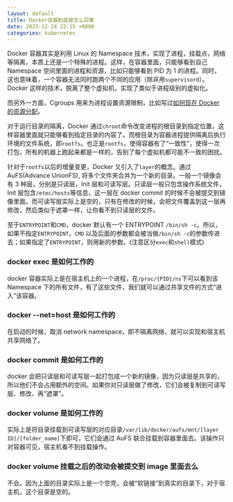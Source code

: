 ```yaml
---
layout: default
title: Docker容器到底是怎么回事
date: 2023-12-24 22:15 +0800
categories: kubernetes
---
```


Docker 容器其实是利用 Linux 的 Namespace 技术，实现了进程，挂载点，网络等隔离，本质上还是一个特殊的进程。这样，在容器里面，只能够看到自己 Namespace 空间里面的进程和资源，比如只能够看到 PID 为 1 的进程。同时，这也意味着，一个容器无法同时跑两个不同的应用（除非用`supervisord`）。Docker 这样的技术，脱离了整个虚拟机，实现了类似于进程级别的虚拟化。

而另外一方面，Cgroups 用来为进程设置资源限制，比如写过[如何现在 Docker 的资源分配](/_posts/2023-12-13-如何限制docker的资源分配.md)。

对于运行目录的隔离，Docker 通过`chroot`命令改变进程的根目录到指定位置，这样容器里面就只能够看到指定目录的内容了。而根目录为容器进程提供隔离后执行环境的文件系统，即`rootfs`。也正是`rootfs`，使得容器有了“一致性”，使得一次打包，所有的机器上跑起来都是一样的，告别了每个虚拟机都可能不一致的困扰。

针对于`rootfs`以后的增量变更，Docker 又引入了`layer`的概念。通过 AuFS(Advance UnionFS), 将多个文件夹合并为一个新的目录。一般一个镜像会有 3 种层，分别是只读层，Init 层和可读写层。只读层一般只包含操作系统文件，Init 层包含`/etec/hosts`等信息，这一层在 docker commit 的时候不会被提交到镜像里面。而可读写层实际上是空的，只有在修改的时候，会把文件覆盖到这一层再修改，然后类似于遮罩一样，让你看不到只读层的文件。

至于`ENTRYPOINT`和`CMD`，docker 默认有一个 ENTRYPOINT `/bin/sh -c`。所以，如果不指定`ENTRYPOINT`，`CMD` 以及后面的参数都会被当做`/bin/sh -c`的参数传进去；如果指定了`ENTRYPOINT`，则用新的参数。(注意区分`exec`和`shell`模式)

### docker exec 是如何工作的

docker 容器实际上是在宿主机上的一个进程，在`/proc/{PID}/ns`下可以看到该 Namespace 下的所有文件，有了这些文件，我们就可以通过共享文件的方式“进入”该容器。

### docker --net=host 是如何工作的

在启动的时候，取消 network namespace，即不隔离网络，就可以实现和宿主机共享网络了。

### docker commit 是如何工作的

docker 会把只读层和可读写层一起打包成一个新的镜像，因为只读层是共享的，所以他们不会占用额外的空间。如果你对只读层做了修改，它们会被复制到可读写层、修改、再“遮罩”。

### docker volume 是如何工作的

实际上是将目录挂载到可读写层的对应目录`/var/lib/docker/aufs/mnt/[layer ID]/[folder_name]`下即可，它们会通过 AuFS 联合挂载到容器里面去。该操作只对容器可见，宿主机看不到挂载操作。

### docker volume 挂载之后的改动会被提交到 image 里面去么

不会。因为上面的目录实际上是一个空壳，会被“软链接”到真实的目录下，对于宿主机，这个目录是空的。
